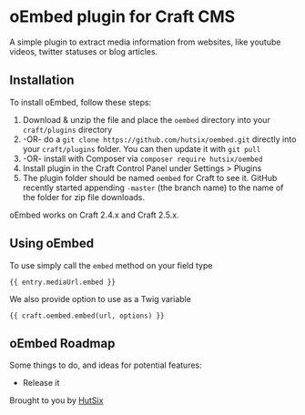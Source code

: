 # oEmbed plugin for Craft CMS

A simple plugin to extract media information from websites, like youtube videos, twitter statuses or blog articles.

## Installation

To install oEmbed, follow these steps:

1. Download & unzip the file and place the `oembed` directory into your `craft/plugins` directory
2.  -OR- do a `git clone https://github.com/hutsix/oembed.git` directly into your `craft/plugins` folder.  You can then update it with `git pull`
3.  -OR- install with Composer via `composer require hutsix/oembed`
4. Install plugin in the Craft Control Panel under Settings > Plugins
5. The plugin folder should be named `oembed` for Craft to see it.  GitHub recently started appending `-master` (the branch name) to the name of the folder for zip file downloads.

oEmbed works on Craft 2.4.x and Craft 2.5.x.

## Using oEmbed

To use simply call the `embed` method on your field type

    {{ entry.mediaUrl.embed }}
    
We also provide option to use as a Twig variable

    {{ craft.oembed.embed(url, options) }}

## oEmbed Roadmap

Some things to do, and ideas for potential features:

* Release it

Brought to you by [HutSix](https://hutsix.com.au)
